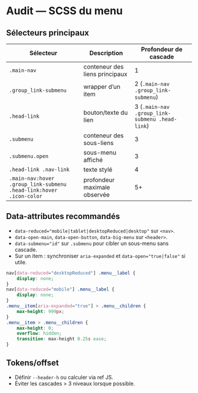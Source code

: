 # Audit — SCSS du menu

## Sélecteurs principaux

| Sélecteur                                                          | Description                    | Profondeur de cascade                          |
| ------------------------------------------------------------------ | ------------------------------ | ---------------------------------------------- |
| `.main-nav`                                                        | conteneur des liens principaux | 1                                              |
| `.group_link-submenu`                                              | wrapper d’un item              | 2 (`.main-nav .group_link-submenu`)            |
| `.head-link`                                                       | bouton/texte du lien           | 3 (`.main-nav .group_link-submenu .head-link`) |
| `.submenu`                                                         | conteneur des sous-liens       | 3                                              |
| `.submenu.open`                                                    | sous-menu affiché              | 3                                              |
| `.head-link .nav-link`                                             | texte stylé                    | 4                                              |
| `.main-nav:hover .group_link-submenu .head-link:hover .icon-color` | profondeur maximale observée   | 5+                                             |

## Data-attributes recommandés

- `data-reduced="mobile|tablet|desktopReduced|desktop"` sur `<nav>`.
- `data-open-main`, `data-open-button`, `data-big-menu` sur `<header>`.
- `data-submenu="id"` sur `.submenu` pour cibler un sous-menu sans cascade.
- Sur un item : synchroniser `aria-expanded` et `data-open="true|false"` si utile.

```scss
nav[data-reduced="desktopReduced"] .menu__label {
    display: none;
}
nav[data-reduced="mobile"] .menu__label {
    display: none;
}
.menu__item[aria-expanded="true"] > .menu__children {
    max-height: 999px;
}
.menu__item > .menu__children {
    max-height: 0;
    overflow: hidden;
    transition: max-height 0.25s ease;
}
```

## Tokens/offset

- Définir `--header-h` ou calculer via ref JS.
- Éviter les cascades > 3 niveaux lorsque possible.
